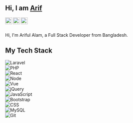 ## Hi, I am [Arif](https://arifszn.github.io/)

<a href="https://www.linkedin.com/in/ariful-alam">
  <img align="left" alt="LinkedIn" width="22px" src="https://cdn.jsdelivr.net/npm/simple-icons@v3/icons/linkedin.svg" />
</a>
<a href="mailto:arifulalamszn@gmail.com">
  <img align="left" alt="LinkedIn" width="22px" src="https://cdn.jsdelivr.net/npm/simple-icons@v3/icons/gmail.svg" />
</a>
<a href="https://www.facebook.com/swozon">
  <img align="left" alt="LinkedIn" width="22px" src="https://cdn.jsdelivr.net/npm/simple-icons@v3/icons/facebook.svg" />
</a>
<br/>
<br/>

Hi, I'm Ariful Alam, a Full Stack Developer from Bangladesh.

## My Tech Stack
![Laravel](https://img.shields.io/badge/-Laravel-%232c3e50?style=flat-square&logo=laravel)
<br/>
![PHP](https://img.shields.io/badge/-PHP-%232c3e50?style=flat-square&logo=PHP)
<br/>
![React](https://img.shields.io/badge/-React-%232c3e50?style=flat-square&logo=react)
<br/>
![Node](https://img.shields.io/badge/-Node-%232c3e50?style=flat-square&logo=node.js)
<br/>
![Vue](https://img.shields.io/badge/-Vue-%232c3e50?style=flat-square&logo=Vue.js)
<br/>
![jQuery](https://img.shields.io/badge/-jQuery-%232c3e50?style=flat-square&logo=jQuery)
<br/>
![JavaScript](https://img.shields.io/badge/-JavaScript-%232c3e50?style=flat-square&logo=javascript&logoColor=ffffff&labelColor=%232c3e50&color=%232c3e50)
<br/>
![Bootstrap](https://img.shields.io/badge/-Bootstrap-%232c3e50?style=flat-square&logo=Bootstrap)
<br/>
![CSS](https://img.shields.io/badge/-CSS-%232c3e50?style=flat-square&logo=css3)
<br/>
![MySQL](https://img.shields.io/badge/-MySQL-%232c3e50?style=flat-square&logo=MySQL&logoColor=ffffff&labelColor=%232c3e50&color=%232c3e50)
<br/>
![Git](https://img.shields.io/badge/-Git-%232c3e50?style=flat-square&logo=git)
